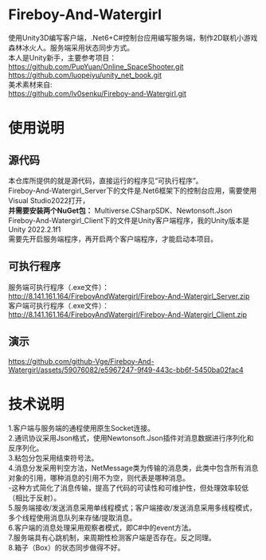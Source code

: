 # Fireboy-And-Watergirl
使用Unity3D编写客户端，.Net6+C#控制台应用编写服务端，制作2D联机小游戏森林冰火人。服务端采用状态同步方式。  
本人是Unity新手，主要参考项目：  
https://github.com/PupYuan/Online_SpaceShooter.git  
https://github.com/luopeiyu/unity_net_book.git  
美术素材来自:  
https://github.com/lv0senku/Fireboy-and-Watergirl.git
# 使用说明
## 源代码
本仓库所提供的就是源代码，直接运行的程序见“可执行程序”。  
Fireboy-And-Watergirl_Server下的文件是.Net6框架下的控制台应用，需要使用Visual Studio2022打开，  
**并需要安装两个NuGet包：** Multiverse.CSharpSDK、Newtonsoft.Json  
Fireboy-And-Watergirl_Client下的文件是Unity客户端程序，我的Unity版本是Unity 2022.2.1f1  
需要先开启服务端程序，再开启两个客户端程序，才能启动本项目。  
## 可执行程序
服务端可执行程序（.exe文件）：http://8.141.161.164/FireboyAndWatergirl/Fireboy-And-Watergirl_Server.zip  
客户端可执行程序（.exe文件）：http://8.141.161.164/FireboyAndWatergirl/Fireboy-And-Watergirl_Client.zip  

## 演示
https://github.com/github-Vge/Fireboy-And-Watergirl/assets/59076082/e5967247-9f49-443c-bb6f-5450ba02fac4

# 技术说明
1.客户端与服务端的通程使用原生Socket连接。  
2.通讯协议采用Json格式，使用Newtonsoft.Json插件对消息数据进行序列化和反序列化。  
3.粘包分包采用结束符号法。  
4.消息分发采用判空方法，NetMessage类为传输的消息类，此类中包含所有消息对象的引用，哪种消息的引用不为空，则代表是哪种消息。  
-这种方式简化了消息传输，提高了代码的可读性和可维护性，但处理效率较低（相比于反射）。  
5.服务端接收/发送消息采用单线程模式；客户端接收/发送消息采用多线程模式，多个线程使用消息队列来存储/提取消息。  
6.客户端的消息处理采用观察者模式，即C#中的event方法。  
7.服务端具有心跳机制，来周期性检测客户端是否存在。反之同理。  
8.箱子（Box）的状态同步做得不好。  








